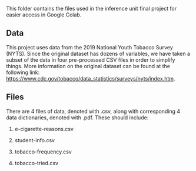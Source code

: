 This folder contains the files used in the inference unit final project for easier access in Google Colab.

## Data
This project uses data from the 2019 National Youth Tobacco Survey (NYTS). Since the original dataset has dozens of variables,
we have taken a subset of the data in four pre-processed CSV files in order to simplify things. More information on the original
dataset can be found at the following link: https://www.cdc.gov/tobacco/data_statistics/surveys/nyts/index.htm.

## Files
There are 4 files of data, denoted with .csv, along with corresponding 4 data dictionaries, denoted with .pdf.
These should include:

1. e-cigarette-reasons.csv

2. student-info.csv

3. tobacco-frequency.csv

4. tobacco-tried.csv

